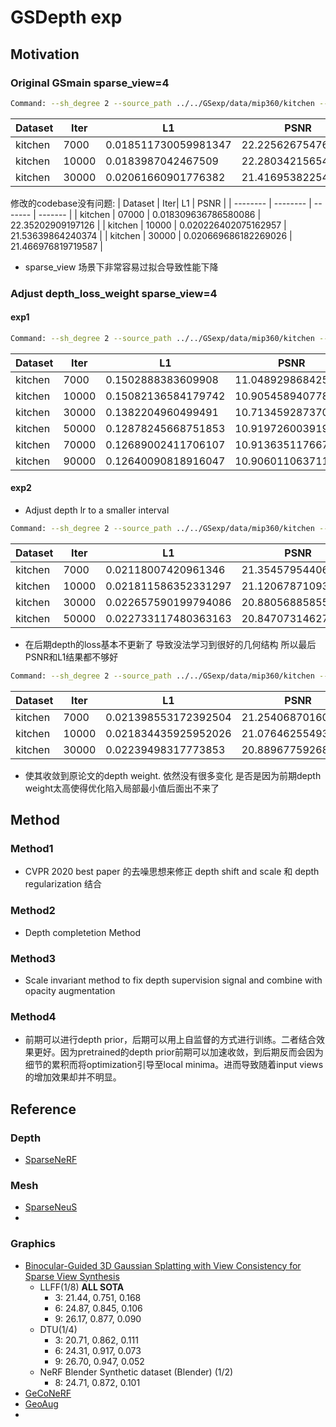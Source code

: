 # GSDepth exp
## Motivation
### Original GSmain sparse_view=4

```bash
Command: --sh_degree 2 --source_path ../../GSexp/data/mip360/kitchen --model_path output/sparse_gs/kitchen --images images --resolution 4 --white_background True --data_device cuda --eval False --max_num_splats 3000000 --iterations 30000 --position_lr_init 0.00016 --position_lr_final 1.6e-06 --position_lr_delay_mult 0.01 --position_lr_max_steps 30000 --feature_lr 0.0025 --opacity_lr 0.05 --scaling_lr 0.005 --rotation_lr 0.001 --percent_dense 0.01 --lambda_dssim 0.2 --lambda_silhouette 0.01 --densification_interval 100 --opacity_reset_interval 1000 --remove_outliers_interval 500 --densify_from_iter 500 --densify_until_iter 18000 --densify_grad_threshold 0.0002 --start_sample_pseudo 400000 --end_sample_pseudo 1000000 --sample_pseudo_interval 10 --random_background True --convert_SHs_python False --compute_cov3D_python False --debug False --ip 127.0.0.1 --port 6009 --debug_from -1 --detect_anomaly False --test_iterations [7000] --save_iterations [7000, 15000, 30000] --quiet False --checkpoint_iterations [] --start_checkpoint None --sparse_view_num 4 --use_mask True --init_pcd_name visual_hull_4 --transform_the_world False --mono_depth_weight 0.0005
```

| Dataset | Iter| L1 | PSNR |
| -------- | -------- | ------- | ------- |
| kitchen | 7000 | 0.018511730059981347 | 22.225626754760743  |
| kitchen | 10000| 0.0183987042467509 | 22.280342156546457 |
| kitchen | 30000| 0.02061660901776382 | 21.41695382254464 |

修改的codebase没有问题:
| Dataset | Iter| L1 | PSNR |
| -------- | -------- | ------- | ------- |
| kitchen | 07000 | 0.018309636786580086 | 22.35202909197126 |
| kitchen | 10000 | 0.020226402075162957 | 21.53639864240374 |
| kitchen | 30000 | 0.020669686182269026 | 21.466976819719587 |

- sparse_view 场景下非常容易过拟合导致性能下降

### Adjust depth_loss_weight sparse_view=4 

#### exp1
```bash
Command: --sh_degree 2 --source_path ../../GSexp/data/mip360/kitchen --model_path output/sparse_gs/kitchen --images images --resolution 4 --white_background True --data_device cuda --eval False --max_num_splats 3000000 --iterations 10000 --position_lr_init 0.00016 --position_lr_final 1.6e-06 --position_lr_delay_mult 0.01 --position_lr_max_steps 30000 --feature_lr 0.0025 --opacity_lr 0.05 --scaling_lr 0.005 --rotation_lr 0.001 --percent_dense 0.01 --lambda_dssim 0.2 --lambda_silhouette 0.01 --densification_interval 100 --opacity_reset_interval 1000 --remove_outliers_interval 500 --densify_from_iter 500 --densify_until_iter 6000 --densify_grad_threshold 0.0002 --start_sample_pseudo 400000 --end_sample_pseudo 1000000 --sample_pseudo_interval 10 --random_background True --depth_l1_weight_init 1.0 --depth_l1_weight_final 0.01 --convert_SHs_python False --compute_cov3D_python False --debug False --ip 127.0.0.1 --port 6009 --debug_from -1 --detect_anomaly False --test_iterations [7000] --save_iterations [7000, 15000, 10000] --quiet False --checkpoint_iterations [] --start_checkpoint None --sparse_view_num 4 --use_mask True --init_pcd_name visual_hull_4 --transform_the_world False --mono_depth_weight 0.0005
```

| Dataset | Iter| L1 | PSNR |
| -------- | -------- | ------- | ------- |
| kitchen | 7000 | 0.1502888383609908 | 11.048929868425642 |
| kitchen | 10000| 0.15082136584179742 | 10.905458940778459|
| kitchen | 30000| 0.1382204960499491 | 10.713459287370954 |
| kitchen | 50000| 0.12878245668751853 | 10.919726003919328 |
| kitchen | 70000| 0.12689002411706107 | 10.913635117667061 |
| kitchen | 90000| 0.12640090818916047 |10.906011063711983 |

#### exp2
- Adjust depth lr to a smaller interval

```bash
Command: --sh_degree 2 --source_path ../../GSexp/data/mip360/kitchen --model_path output/sparse_gs/kitchen --images images --resolution 4 --white_background True --data_device cuda --eval False --max_num_splats 3000000 --iterations 10000 --position_lr_init 0.00016 --position_lr_final 1.6e-06 --position_lr_delay_mult 0.01 --position_lr_max_steps 30000 --feature_lr 0.0025 --opacity_lr 0.05 --scaling_lr 0.005 --rotation_lr 0.001 --percent_dense 0.01 --lambda_dssim 0.2 --lambda_silhouette 0.01 --densification_interval 100 --opacity_reset_interval 1000 --remove_outliers_interval 500 --densify_from_iter 500 --densify_until_iter 6000 --densify_grad_threshold 0.0002 --start_sample_pseudo 400000 --end_sample_pseudo 1000000 --sample_pseudo_interval 10 --random_background True --depth_l1_weight_init 0.01 --depth_l1_weight_final 0.0001 --convert_SHs_python False --compute_cov3D_python False --debug False --ip 127.0.0.1 --port 6009 --debug_from -1 --detect_anomaly False --test_iterations [7000] --save_iterations [7000, 15000, 10000] --quiet False --checkpoint_iterations [] --start_checkpoint None --sparse_view_num 4 --use_mask True --init_pcd_name visual_hull_4 --transform_the_world False --mono_depth_weight 0.0005
```

| Dataset | Iter| L1 | PSNR |
| -------- | -------- | ------- | ------- |
| kitchen | 7000 | 0.02118007420961346 | 21.35457954406738|
| kitchen | 10000| 0.021811586352331297 | 21.1206787109375 |
| kitchen | 30000| 0.022657590199794086 | 20.880568858555385 |
| kitchen | 50000|0.022733117480363163 | 20.84707314627511 |

- 在后期depth的loss基本不更新了 导致没法学习到很好的几何结构 所以最后PSNR和L1结果都不够好


```bash
Command: --sh_degree 2 --source_path ../../GSexp/data/mip360/kitchen --model_path output/sparse_gs/kitchen --images images --resolution 4 --white_background True --data_device cuda --eval False --max_num_splats 3000000 --iterations 10000 --position_lr_init 0.00016 --position_lr_final 1.6e-06 --position_lr_delay_mult 0.01 --position_lr_max_steps 30000 --feature_lr 0.0025 --opacity_lr 0.05 --scaling_lr 0.005 --rotation_lr 0.001 --percent_dense 0.01 --lambda_dssim 0.2 --lambda_silhouette 0.01 --densification_interval 100 --opacity_reset_interval 1000 --remove_outliers_interval 500 --densify_from_iter 500 --densify_until_iter 6000 --densify_grad_threshold 0.0002 --start_sample_pseudo 400000 --end_sample_pseudo 1000000 --sample_pseudo_interval 10 --random_background True --depth_l1_weight_init 0.01 --depth_l1_weight_final 0.0005 --convert_SHs_python False --compute_cov3D_python False --debug False --ip 127.0.0.1 --port 6009 --debug_from -1 --detect_anomaly False --test_iterations [7000] --save_iterations [7000, 15000, 10000] --quiet False --checkpoint_iterations [] --start_checkpoint None --sparse_view_num 4 --use_mask True --init_pcd_name visual_hull_4 --transform_the_world False --mono_depth_weight 0.0005
```

| Dataset | Iter| L1 | PSNR |
| -------- | -------- | ------- | ------- |
| kitchen | 7000 | 0.021398553172392504 | 21.25406870160784 |
| kitchen | 10000| 0.021834435925952026 | 21.07646255493164 |
| kitchen | 30000| 0.02239498317773853 | 20.889677592686244 |


- 使其收敛到原论文的depth weight. 依然没有很多变化 是否是因为前期depth weight太高使得优化陷入局部最小值后面出不来了
## Method
### Method1
- CVPR 2020 best paper 的去噪思想来修正 depth shift and scale 和 depth regularization 结合
### Method2
- Depth completetion Method
### Method3
- Scale invariant method to fix depth supervision signal and combine with opacity augmentation
### Method4
- 前期可以进行depth prior，后期可以用上自监督的方式进行训练。二者结合效果更好。因为pretrained的depth prior前期可以加速收敛，到后期反而会因为细节的累积而将optimization引导至local minima。进而导致随着input views的增加效果却并不明显。
## Reference
### Depth
- [SparseNeRF](https://arxiv.org/pdf/2303.16196)
### Mesh
- [SparseNeuS](https://arxiv.org/pdf/2206.05737)
- 
### Graphics
- [Binocular-Guided 3D Gaussian Splatting with View Consistency for Sparse View Synthesis](https://arxiv.org/pdf/2410.18822)
    - LLFF(1/8) **ALL SOTA**
        - 3: 21.44, 0.751, 0.168 
        - 6: 24.87, 0.845, 0.106 
        - 9: 26.17, 0.877, 0.090
    - DTU(1/4)
        - 3: 20.71, 0.862, 0.111 
        - 6: 24.31, 0.917, 0.073 
        - 9: 26.70, 0.947, 0.052
    - NeRF Blender Synthetic dataset (Blender) (1/2)
        - 8: 24.71, 0.872, 0.101
- [GeCoNeRF](https://arxiv.org/pdf/2301.10941)
- [GeoAug](https://www.ecva.net/papers/eccv_2022/papers_ECCV/papers/136770326.pdf)
- 
